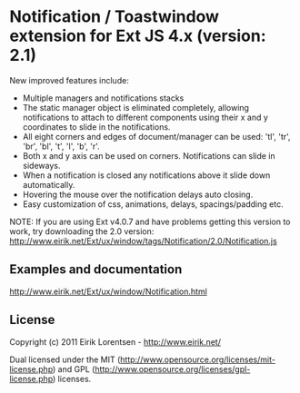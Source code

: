 
# Notification / Toastwindow extension for Ext JS 4.x (version: 2.1)

New improved features include:
- Multiple managers and notifications stacks
- The static manager object is eliminated completely, allowing notifications to attach to different components using their x and y coordinates to slide in the notifications.
- All eight corners and edges of document/manager can be used: 'tl', 'tr', 'br', 'bl', 't', 'l', 'b', 'r'.
- Both x and y axis can be used on corners. Notifications can slide in sideways.
- When a notification is closed any notifications above it slide down automatically.
- Hovering the mouse over the notification delays auto closing.
- Easy customization of css, animations, delays, spacings/padding etc.

NOTE: If you are using Ext v4.0.7 and have problems getting this version to work, try downloading the 2.0 version:
http://www.eirik.net/Ext/ux/window/tags/Notification/2.0/Notification.js

## Examples and documentation

http://www.eirik.net/Ext/ux/window/Notification.html

## License

Copyright (c) 2011 Eirik Lorentsen - http://www.eirik.net/

Dual licensed under the MIT (http://www.opensource.org/licenses/mit-license.php) 
and GPL (http://www.opensource.org/licenses/gpl-license.php) licenses.
